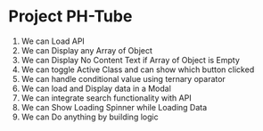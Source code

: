 # Project PH-Tube
1. We can Load API
2. We can Display any Array of Object
3. We can Display No Content Text if Array of Object is Empty
4. We can toggle Active Class and can show which button clicked
5. We can handle conditional value using ternary oparator
6. We can load and Display data in a Modal
7. We can integrate search functionality with API
8. We can Show Loading Spinner while Loading Data
9. We can Do anything by building logic
